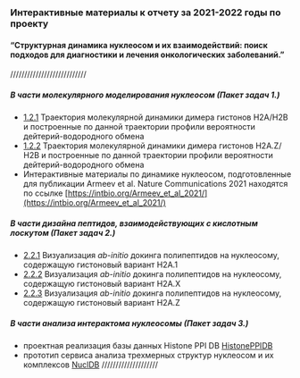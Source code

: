 ###  Интерактивные материалы к отчету за 2021-2022 годы по проекту
#### “Структурная динамика нуклеосом и их взаимодействий: поиск подходов для диагностики и лечения онкологических заболеваний.”


///////////////////////////
##### В части молекулярного моделирования нуклеосом (Пакет задач 1.)
- [1.2.1](https://intbio.org/grant_2018_RNFmoluch/2021/1.2.1/view) Траектория молекулярной динамики димера гистонов Н2А/Н2В и построенные по данной траектории профили вероятности дейтерий-водородного обмена 
- [1.2.2](https://intbio.org/grant_2018_RNFmoluch/2021/1.2.2/view) Траектория молекулярной динамики димера гистонов Н2А.Z/Н2В и построенные по данной траектории профили вероятности дейтерий-водородного обмена 
- Интерактивные материалы по динамике нуклеосом, подготовленные для публикации Armeev et al. Nature Communications 2021 находятся по ссылке [https://intbio.org/Armeev_et_al_2021/](https://intbio.org/Armeev_et_al_2021/)

##### В части дизайна пептидов, взаимодействующих с кислотным лоскутом (Пакет задач 2.)
- [2.2.1](https://intbio.org/grant_2018_RNFmoluch/2021/2.2/h2a1) Визуализация *ab-initio* докинга полипептидов на нуклеосому, содержащую гистоновый вариант H2A.1 
- [2.2.2](https://intbio.org/grant_2018_RNFmoluch/2021/2.2/h2ax) Визуализация *ab-initio* докинга полипептидов на нуклеосому, содержащую гистоновый вариант H2A.X 
- [2.2.3](https://intbio.org/grant_2018_RNFmoluch/2021/2.2/h2az) Визуализация *ab-initio* докинга полипептидов на нуклеосому, содержащую гистоновый вариант H2A.Z 




##### В части анализа интерактома нуклеосомы (Пакет задач 3.)
- проектная реализация базы данных Histone PPI DB [HistonePPIDB](https://intbio.org/histoneppidb/)
- прототип сервиса анализа трехмерных структур нуклеосом и их комплексов [NuclDB](https://nucldb.intbio.org)
////////////////////
